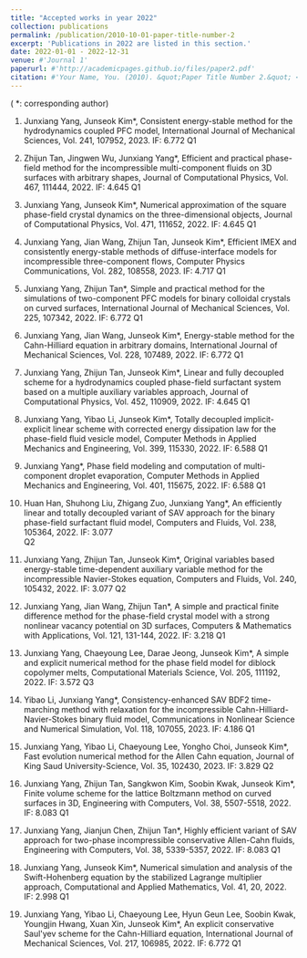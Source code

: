 ```yaml
---
title: "Accepted works in year 2022"
collection: publications
permalink: /publication/2010-10-01-paper-title-number-2
excerpt: 'Publications in 2022 are listed in this section.'
date: 2022-01-01 - 2022-12-31
venue: #'Journal 1'
paperurl: #'http://academicpages.github.io/files/paper2.pdf'
citation: #'Your Name, You. (2010). &quot;Paper Title Number 2.&quot; <i>Journal 1</i>. 1(2).'
---
```

( *: corresponding author)

1. Junxiang Yang, Junseok Kim*, Consistent energy-stable method for the hydrodynamics coupled PFC model, International Journal of Mechanical Sciences, Vol. 241, 107952, 2023. IF: 6.772 Q1

2. Zhijun Tan, Jingwen Wu, Junxiang Yang*, Efficient and practical phase-field method for the incompressible multi-component fluids on 3D surfaces with arbitrary shapes, Journal of Computational Physics, Vol. 467, 111444, 2022. IF: 4.645 Q1

3. Junxiang Yang, Junseok Kim*, Numerical approximation of the square phase-field crystal dynamics on the three-dimensional objects, Journal of Computational Physics, Vol. 471, 111652, 2022. IF: 4.645 Q1

4. Junxiang Yang, Jian Wang, Zhijun Tan, Junseok Kim*, Efficient IMEX and consistently energy-stable methods of diffuse-interface models for incompressible three-component flows, Computer Physics Communications, Vol. 282, 108558, 2023. IF: 4.717 Q1

5. Junxiang Yang, Zhijun Tan*, Simple and practical method for the simulations of two-component PFC models for binary colloidal crystals on curved surfaces, International Journal of Mechanical Sciences, Vol. 225, 107342, 2022. IF: 6.772 Q1

6. Junxiang Yang, Jian Wang, Junseok Kim*, Energy-stable method for the Cahn-Hilliard equation in arbitrary domains, International Journal of Mechanical Sciences, Vol. 228, 107489, 2022. IF: 6.772 Q1

7. Junxiang Yang, Zhijun Tan, Junseok Kim*, Linear and fully decoupled scheme for a hydrodynamics coupled phase-field surfactant system based on a multiple auxiliary variables approach, Journal of Computational Physics, Vol. 452, 110909, 2022. IF: 4.645 Q1

8. Junxiang Yang, Yibao Li, Junseok Kim*, Totally decoupled implicit-explicit linear scheme with corrected energy dissipation law for the phase-field fluid vesicle model, Computer Methods in Applied Mechanics and Engineering, Vol. 399, 115330, 2022. IF: 6.588 Q1

9. Junxiang Yang*, Phase field modeling and computation of multi-component droplet evaporation, Computer Methods in Applied Mechanics and Engineering, Vol. 401, 115675, 2022. IF: 6.588 Q1

10. Huan Han, Shuhong Liu, Zhigang Zuo, Junxiang Yang*, An efficiently linear and totally decoupled variant of SAV approach for the  binary phase-field surfactant fluid model, Computers and Fluids, Vol. 238, 105364, 2022. IF: 3.077  
 Q2

11. Junxiang Yang, Zhijun Tan, Junseok Kim*, Original variables based energy-stable time-dependent auxiliary variable method for the incompressible Navier-Stokes equation, Computers and Fluids, Vol. 240,  105432, 2022. IF: 3.077 Q2

12. Junxiang Yang, Jian Wang, Zhijun Tan*, A simple and practical finite difference method for the phase-field
crystal model with a strong nonlinear vacancy potential on 3D surfaces, Computers & Mathematics with Applications, Vol. 121, 131-144, 2022. IF: 3.218  Q1

13. Junxiang Yang, Chaeyoung Lee, Darae Jeong, Junseok Kim*, A simple and explicit numerical method for the phase field model for diblock copolymer melts, Computational Materials Science, Vol. 205, 111192, 2022. IF: 3.572 Q3

14. Yibao Li, Junxiang Yang*, Consistency-enhanced SAV BDF2 time-marching method with relaxation for the incompressible Cahn-Hilliard-Navier-Stokes binary fluid model, Communications in Nonlinear Science and Numerical Simulation, Vol. 118, 107055, 2023. IF: 4.186 Q1

15. Junxiang Yang, Yibao Li, Chaeyoung Lee, Yongho Choi, Junseok Kim*, Fast evolution numerical method for the Allen Cahn equation, Journal of King Saud University-Science, Vol. 35, 102430, 2023. IF: 3.829 Q2

16. Junxiang Yang, Zhijun Tan, Sangkwon Kim, Soobin Kwak, Junseok Kim*, Finite volume scheme for the lattice Boltzmann method on curved surfaces in 3D, Engineering with Computers, Vol. 38, 5507-5518, 2022. IF: 8.083 Q1

17. Junxiang Yang, Jianjun Chen, Zhijun Tan*, Highly efficient variant of SAV approach for two-phase incompressible conservative Allen-Cahn fluids, Engineering with Computers, Vol. 38, 5339-5357, 2022. IF: 8.083 Q1

18. Junxiang Yang, Junseok Kim*, Numerical simulation and analysis of the Swift-Hohenberg equation by the stabilized Lagrange multiplier approach, Computational and Applied Mathematics, Vol. 41, 20, 2022. IF: 2.998 Q1

19. Junxiang Yang, Yibao Li, Chaeyoung Lee, Hyun Geun Lee, Soobin Kwak, Youngjin Hwang, Xuan Xin, Junseok
Kim*, An explicit conservative Saul'yev scheme for the Cahn-Hilliard equation, International Journal of Mechanical Sciences, Vol. 217, 106985, 2022. IF: 6.772 Q1
